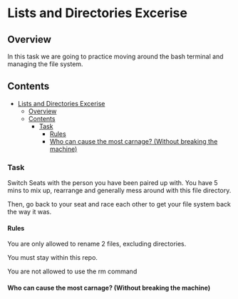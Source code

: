 # Lists and Directories Excerise
## Overview
In this task we are going to practice moving around the bash terminal and managing the file system.
<!--TOC_START-->
## Contents
- [Lists and Directories Excerise](#lists-and-directories-excerise)
  - [Overview](#overview)
  - [Contents](#contents)
    - [Task](#task)
      - [Rules](#rules)
      - [Who can cause the most carnage? (Without breaking the machine)](#who-can-cause-the-most-carnage-without-breaking-the-machine)

<!--TOC_END-->
### Task
Switch Seats with the person you have been paired up with.
You have 5 mins to mix up, rearrange and generally mess around with this file directory.

Then, go back to your seat and race each other to get your file system back the way it was.
#### Rules
You are only allowed to rename 2 files, excluding directories.

You must stay within this repo.

You are not allowed to use the rm command


#### Who can cause the most carnage? (Without breaking the machine)


